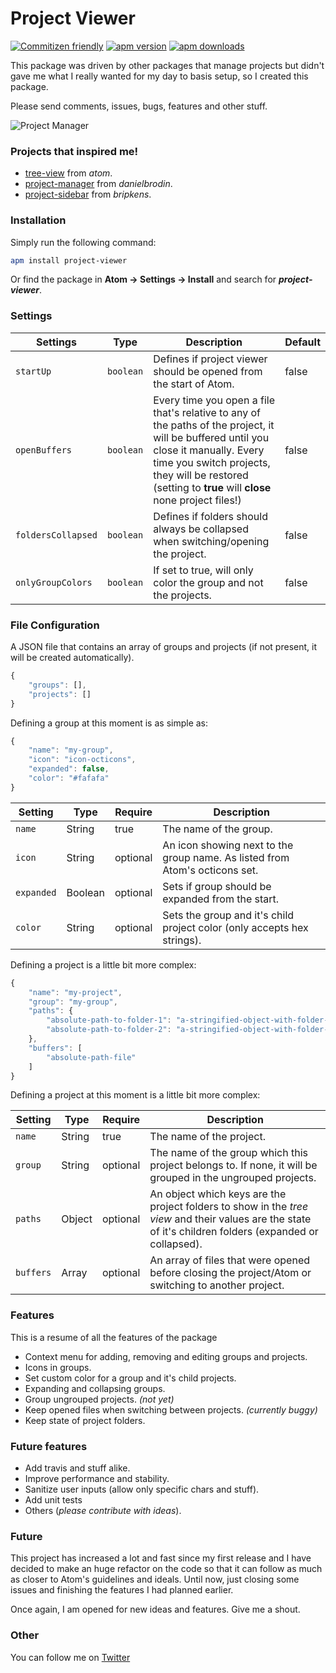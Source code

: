 # Project Viewer

[![Commitizen friendly](https://img.shields.io/badge/commitizen-friendly-brightgreen.svg?style=flat-square)](http://commitizen.github.io/cz-cli/)
[![apm version](https://img.shields.io/apm/v/project-viewer.svg?style=flat-square)](https://atom.io/packages/project-viewer/)
[![apm downloads](https://img.shields.io/apm/dm/project-viewer.svg?style=flat-square)](https://atom.io/packages/project-viewer/)

This package was driven by other packages that manage projects but didn't gave me what I really wanted for my day to basis setup, so I created this package.

Please send comments, issues, bugs, features and other stuff.

![Project Manager](https://raw.github.com/jccguimaraes/atom-project-viewer/master/project-viewer.gif)

### Projects that inspired me!

* [tree-view](https://atom.io/packages/tree-view) from *atom*.
* [project-manager](https://atom.io/packages/project-manager) from *danielbrodin*.
* [project-sidebar](https://atom.io/packages/project-sidebar) from *bripkens*.

### Installation

Simply run the following command:
```sh
apm install project-viewer
```
Or find the package in **Atom → Settings → Install** and search for ***project-viewer***.

### Settings

Settings | Type | Description | Default
-|-|-|-
`startUp` | `boolean` | Defines if project viewer should be opened from the start of Atom. | false
`openBuffers` | `boolean` | Every time you open a file that's relative to any of the paths of the project, it will be buffered until you close it manually. Every time you switch projects, they will be restored (setting to **true** will **close** none project files!) | false
`foldersCollapsed` | `boolean` | Defines if folders should always be collapsed when switching/opening the project. | false
`onlyGroupColors` | `boolean` | If set to true, will only color the group and not the projects. | false

### File Configuration

A JSON file that contains an array of groups and projects (if not present, it will be created automatically).

```js
{
    "groups": [],
    "projects": []
}
```

Defining a group at this moment is as simple as:

```js
{
    "name": "my-group",
    "icon": "icon-octicons",
    "expanded": false,
    "color": "#fafafa"
}
```
Setting | Type | Require | Description
-|-|-|-
`name` | String | true | The name of the group.
`icon` | String | optional | An icon showing next to the group name. As listed from Atom's octicons set.
`expanded` | Boolean | optional | Sets if group should be expanded from the start.
`color` | String | optional | Sets the group and it's child project color (only accepts hex strings).

Defining a project is a little bit more complex:

```js
{
	"name": "my-project",
    "group": "my-group",
	"paths": {
		"absolute-path-to-folder-1": "a-stringified-object-with-folder-states",
		"absolute-path-to-folder-2": "a-stringified-object-with-folder-states"
	},
	"buffers": [
		"absolute-path-file"
	]
}
```

Defining a project at this moment is a little bit more complex:

Setting | Type | Require | Description
-|-|-|-
`name` | String | true | The name of the project.
`group` | String | optional | The name of the group which this project belongs to. If none, it will be grouped in the ungrouped projects.
`paths` | Object | optional | An object which keys are the project folders to show in the *tree view* and their values are the state of it's children folders (expanded or collapsed).
`buffers` | Array | optional | An array of files that were opened before closing the project/Atom or switching to another project.

### Features

This is a resume of all the features of the package

* Context menu for adding, removing and editing groups and projects.
* Icons in groups.
* Set custom color for a group and it's child projects.
* Expanding and collapsing groups.
* Group ungrouped projects. *(not yet)*
* Keep opened files when switching between projects. *(currently buggy)*
* Keep state of project folders.

### Future features

* Add travis and stuff alike.
* Improve performance and stability.
* Sanitize user inputs (allow only specific chars and stuff).
* Add unit tests
* Others (*please contribute with ideas*).

### Future

This project has increased a lot and fast since my first release and I have decided to make an huge refactor on the code so that it can follow as much as closer to Atom's guidelines and ideals.
Until now, just closing some issues and finishing the features I had planned earlier.

Once again, I am opened for new ideas and features. Give me a shout.

### Other

You can follow me on [Twitter](https://twitter.com/jccguimaraes)
